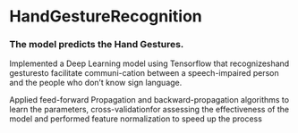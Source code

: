 # HandGestureRecognition
### The model predicts the Hand Gestures.
Implemented a Deep Learning model using Tensorflow that recognizeshand gesturesto facilitate communi-cation between a speech-impaired person and the people who don’t know sign language.

Applied feed-forward Propagation and backward-propagation algorithms to learn the parameters, cross-validationfor assessing the effectiveness of the model and performed feature normalization to speed up the process
